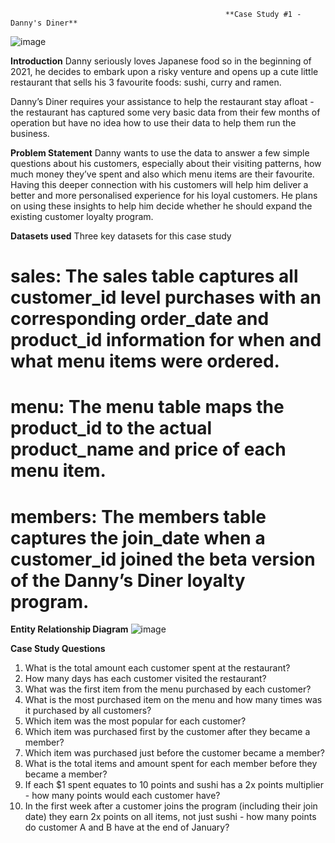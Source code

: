 
                                                    **Case Study #1 - Danny's Diner**
                                                    
![image](https://github.com/saishivaniv/8-week-sql-challenge/assets/84676922/e83048ea-93d1-4b1b-853b-bc359581c3b8)



**Introduction** 
Danny seriously loves Japanese food so in the beginning of 2021, he decides to embark upon a risky venture and opens up a cute little restaurant that sells his 3 favourite foods: sushi, curry and ramen.

Danny’s Diner requires your assistance to help the restaurant stay afloat - the restaurant has captured some very basic data from their few months of operation but have no idea how to use their data to help them run the business.

**Problem Statement**
Danny wants to use the data to answer a few simple questions about his customers, especially about their visiting patterns, how much money they’ve spent and also which menu items are their favourite. Having this deeper connection with his customers will help him deliver a better and more personalised experience for his loyal customers. He plans on using these insights to help him decide whether he should expand the existing customer loyalty program.

**Datasets used**
Three key datasets for this case study

# sales: The sales table captures all customer_id level purchases with an corresponding order_date and product_id information for when and what menu items were ordered.
# menu: The menu table maps the product_id to the actual product_name and price of each menu item.
# members: The members table captures the join_date when a customer_id joined the beta version of the Danny’s Diner loyalty program.

**Entity Relationship Diagram**
![image](https://github.com/saishivaniv/8-week-sql-challenge/assets/84676922/45faf245-2cff-47ed-a01d-ad7c639da3e0)


**Case Study Questions**
1. What is the total amount each customer spent at the restaurant?
2. How many days has each customer visited the restaurant?
3. What was the first item from the menu purchased by each customer?
4. What is the most purchased item on the menu and how many times was it purchased by all customers?
5. Which item was the most popular for each customer?
6. Which item was purchased first by the customer after they became a member?
7. Which item was purchased just before the customer became a member?
8. What is the total items and amount spent for each member before they became a member?
9. If each $1 spent equates to 10 points and sushi has a 2x points multiplier - how many points would each customer have?
10. In the first week after a customer joins the program (including their join date) they earn 2x points on all items, not just sushi - how many points do customer A and B have at the end of January?
